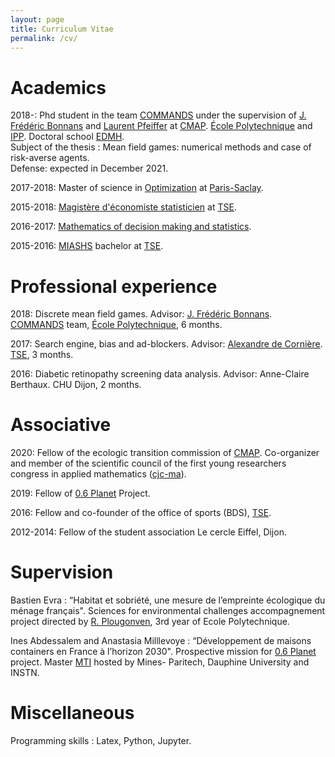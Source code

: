 ```yaml
---
layout: page
title: Curriculum Vitae
permalink: /cv/
---
```



# Academics


2018-: Phd student in the team [COMMANDS](https://portail.polytechnique.edu/cmap/fr/recherche/commands) under the supervision of [J. Frédéric Bonnans](http://www.cmap.polytechnique.fr/~bonnans/) and [Laurent Pfeiffer](http://www.cmapx.polytechnique.fr/~pfeiffer/) at [CMAP](http://www.cmap.polytechnique.fr). [ École Polytechnique](https://www.polytechnique.edu) and [IPP](https://www.ip-paris.fr). Doctoral school [EDMH](https://www.universite-paris-saclay.fr/ecoles-doctorales/ecole-doctorale-de-mathematiques-hadamard-edmh). <br>
Subject of the thesis : Mean field games: numerical methods and case of risk-averse agents. <br>
Defense: expected in December 2021.

2017-2018: Master of science in [Optimization](https://www.imo.universite-paris-saclay.fr/-optimization-) at [Paris-Saclay](https://www.universite-paris-saclay.fr).

2015-2018: [Magistère d'économiste statisticien](https://www.tse-fr.eu/fr/magistere-deconomiste-statisticien) at [TSE](https://www.tse-fr.eu/fr).

2016-2017: [Mathematics of decision making and statistics](https://www.tse-fr.eu/groups/mathematics-decision-making-and-statistics).

2015-2016: [MIASHS](https://www.tse-fr.eu/fr/licence-3-economie-et-mathematiques) bachelor at [TSE](https://www.tse-fr.eu/fr).

# Professional experience

2018: Discrete mean field games. Advisor: [J. Frédéric Bonnans](http://www.cmap.polytechnique.fr/~bonnans/). [COMMANDS](https://portail.polytechnique.edu/cmap/fr/recherche/commands) team, [École Polytechnique](https://www.polytechnique.edu), 6 months.

2017: Search engine, bias and ad-blockers. Advisor: [Alexandre de Cornière](https://www.tse-fr.eu/people/alexandre-de-corniere). [TSE](https://www.tse-fr.eu/fr), 3 months.

2016: Diabetic retinopathy screening data analysis. Advisor: Anne-Claire Berthaux.  CHU Dijon, 2 months.

# Associative

2020: Fellow of the ecologic transition commission of [CMAP](http://www.cmap.polytechnique.fr).
Co-organizer and member of the scientific council of the first young researchers congress in applied mathematics ([cjc-ma](https://cjc-ma2021.github.io)).

2019: Fellow of [0.6 Planet](https://www.06planet.org) Project.

2016: Fellow and co-founder of the office of sports (BDS), [TSE](https://www.tse-fr.eu/fr).

2012-2014: Fellow of the student association Le cercle Eiffel, Dijon.

# Supervision

Bastien Evra : “Habitat et sobriété, une mesure de l’empreinte écologique du ménage français". Sciences for environmental challenges accompagnement project directed by [R. Plougonven](http://www.lmd.ens.fr/plougon/), 3rd year of Ecole Polytechnique.

Ines Abdessalem and Anastasia Milllevoye : “Développement de maisons containers en France à l’horizon 2030". Prospective mission for [0.6 Planet](https://www.06planet.org) project. Master [MTI](https://master-mti.fr) hosted by Mines- Paritech, Dauphine University and INSTN.

# Miscellaneous

Programming skills : Latex, Python, Jupyter.
